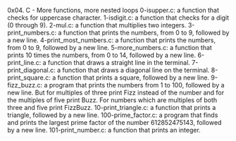 0x04. C - More functions, more nested loops
0-isupper.c: a function that checks for uppercase character.
1-isdigit.c:  a function that checks for a digit (0 through 9).
2-mul.c: a function that multiplies two integers.
3-print_numbers.c: a function that prints the numbers, from 0 to 9, followed by a new line.
4-print_most_numbers.c: a function that prints the numbers, from 0 to 9, followed by a new line.
5-more_numbers.c: a function that prints 10 times the numbers, from 0 to 14, followed by a new line.
6-print_line.c:  a function that draws a straight line in the terminal.
7-print_diagonal.c: a function that draws a diagonal line on the terminal.
8-print_square.c:  a function that prints a square, followed by a new line.
9-fizz_buzz.c: a program that prints the numbers from 1 to 100, followed by a new line. But for multiples of three print Fizz instead of the number and for the multiples of five print Buzz. For numbers which are multiples of both three and five print FizzBuzz.
10-print_triangle.c: a function that prints a triangle, followed by a new line.
100-prime_factor.c: a program that finds and prints the largest prime factor of the number 612852475143, followed by a new line.
101-print_number.c: a function that prints an integer.
